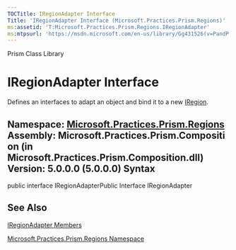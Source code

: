```yaml
---
TOCTitle: IRegionAdapter Interface
Title: 'IRegionAdapter Interface (Microsoft.Practices.Prism.Regions)'
ms:assetid: 'T:Microsoft.Practices.Prism.Regions.IRegionAdapter'
ms:mtpsurl: 'https://msdn.microsoft.com/en-us/library/Gg431526(v=PandP.50)'
---
```


Prism Class Library

IRegionAdapter Interface
========================

Defines an interfaces to adapt an object and bind it to a new [IRegion](https://msdn.microsoft.com/t:microsoft.practices.prism.regions.iregion).

**Namespace:** [Microsoft.Practices.Prism.Regions](https://msdn.microsoft.com/n:microsoft.practices.prism.regions)
**Assembly:** Microsoft.Practices.Prism.Composition (in Microsoft.Practices.Prism.Composition.dll) Version: 5.0.0.0 (5.0.0.0)
Syntax
------

<span id="syntaxToggle"></span>public interface IRegionAdapterPublic Interface IRegionAdapter

See Also
--------


[IRegionAdapter Members](https://msdn.microsoft.com/allmembers.t:microsoft.practices.prism.regions.iregionadapter)

[Microsoft.Practices.Prism.Regions Namespace](https://msdn.microsoft.com/n:microsoft.practices.prism.regions)
